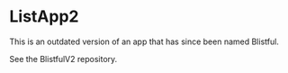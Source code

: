 # ListApp2

This is an outdated version of an app that has since been named Blistful.

See the BlistfulV2 repository.
